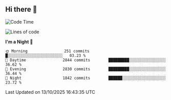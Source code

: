 ## Hi there 👋

<!--
**Wangmerlyn/Wangmerlyn** is a ✨ _special_ ✨ repository because its `README.md` (this file) appears on your GitHub profile.

Here are some ideas to get you started:

- 🔭 I’m currently working on ...
- 🌱 I’m currently learning ...
- 👯 I’m looking to collaborate on ...
- 🤔 I’m looking for help with ...
- 💬 Ask me about ...
- 📫 How to reach me: ...
- 😄 Pronouns: ...
- ⚡ Fun fact: ...
-->
<!--START_SECTION:waka-->
![Code Time](http://img.shields.io/badge/Code%20Time-577%20hrs%2014%20mins-blue)

![Lines of code](https://img.shields.io/badge/From%20Hello%20World%20I%27ve%20Written-43.2%20million%20lines%20of%20code-blue)

**I'm a Night 🦉** 

```text
🌞 Morning                251 commits         █░░░░░░░░░░░░░░░░░░░░░░░░   03.23 % 
🌆 Daytime                2844 commits        █████████░░░░░░░░░░░░░░░░   36.62 % 
🌃 Evening                2830 commits        █████████░░░░░░░░░░░░░░░░   36.44 % 
🌙 Night                  1842 commits        ██████░░░░░░░░░░░░░░░░░░░   23.72 % 
```



 Last Updated on 13/10/2025 16:43:35 UTC
<!--END_SECTION:waka-->
